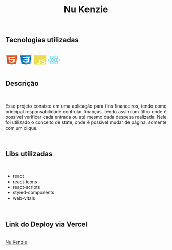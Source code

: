 <h1 align="center" font-family="pattaya">Nu Kenzie</h1><br>

<h2 font-family="pattaya">Tecnologias utilizadas</h2>
<div style="display: inline_block"><br>
<img align="center" alt="Juliana-HTML" height="30" width="40" src="https://raw.githubusercontent.com/devicons/devicon/master/icons/html5/html5-original.svg">
<img align="center" alt="Juliana-CSS" height="30" width="40" src="https://raw.githubusercontent.com/devicons/devicon/master/icons/css3/css3-original.svg">
<img align="center" alt="Juliana-Js" height="30" width="40" src="https://raw.githubusercontent.com/devicons/devicon/master/icons/javascript/javascript-plain.svg">
<img align="center" alt="Juliana-React" height="30" width="40" src="https://raw.githubusercontent.com/devicons/devicon/master/icons/react/react-original.svg">
</div><br>

<h2 font-family="pattaya">Descrição</h2><br>
<p font-family="robotto" font-size="16px" line-height="34px" align="justify">
Esse projeto consiste em uma aplicação para fins financeiros, tendo como principal responsabilidade controlar finanças, tendo assim um filtro onde é possível verificar cada entrada ou até mesmo cada despesa realizada. Nele foi utilizado o conceito de state, onde é possível mudar de página, somente com um clique.

</p><br>

<h2 font-family="pattaya">Libs utilizadas</h2><br>
<ul style="display: inline_block">
<li font-family="robotto" font-size="16px">react</li>
<li font-family="robotto" font-size="16px">react-icons</li>
<li font-family="robotto" font-size="16px">react-scripts</li>
<li font-family="robotto" font-size="16px">styled-components</li>
<li font-family="robotto" font-size="16px">web-vitals</li>
</ul><br>

<h2 font-family="pattaya">Link do Deploy via Vercel</h2><br>
<a href="https://entrega-nu-kenzie-lovat.vercel.app/" font-family="robotto" font-size="16px">Nu Kenzie</a>
